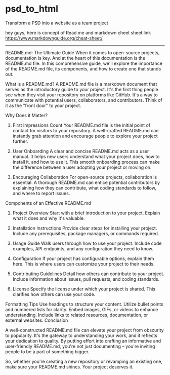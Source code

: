 # psd_to_html
Transform a PSD into a website as a team project
<br>




hey guys, here is concept of Read.me and markdown cheet sheet link
https://www.markdownguide.org/cheat-sheet/

---------------------------------------------------------
README.md: The Ultimate Guide
When it comes to open-source projects, documentation is key. And at the heart of this documentation is the README.md file. 
In this comprehensive guide, we'll explore the importance of the README.md file, its components, and how to create one that stands out.

What is a README.md?
A README.md file is a markdown document that serves as the introductory guide to your project. 
It's the first thing people see when they visit your repository on platforms like GitHub. 
It's a way to communicate with potential users, collaborators, and contributors. Think of it as the "front door" to your project.

Why Does it Matter?
1. First Impressions Count
Your README.md file is the initial point of contact for visitors to your repository. 
A well-crafted README.md can instantly grab attention and encourage people to explore your project further.

2. User Onboarding
A clear and concise README.md acts as a user manual. It helps new users understand what your project does, how to install it, and how to use it. 
This smooth onboarding process can make the difference between a user adopting your project or moving on.


3. Encouraging Collaboration
For open-source projects, collaboration is essential. A thorough README.md can entice potential contributors 
by explaining how they can contribute, what coding standards to follow, and where to report issues.

Components of an Effective README.md
1. Project Overview
Start with a brief introduction to your project. Explain what it does and why it's valuable.

2. Installation Instructions
Provide clear steps for installing your project. Include any prerequisites, package managers, or commands required.

3. Usage Guide
Walk users through how to use your project. Include code examples, API endpoints, and any configuration they need to know.


4. Configuration
If your project has configurable options, explain them here. This is where users can customize your project to their needs.

5. Contributing Guidelines
Detail how others can contribute to your project. Include information about issues, pull requests, and coding standards.

6. License
Specify the license under which your project is shared. This clarifies how others can use your code.

Formatting Tips
Use headings to structure your content.
Utilize bullet points and numbered lists for clarity.
Embed images, GIFs, or videos to enhance understanding.
Include links to related resources, documentation, or external websites.
Conclusion

A well-constructed README.md file can elevate your project from obscurity to popularity. It's the gateway to understanding your work,
 and it reflects your dedication to quality. By putting effort into crafting an informative and user-friendly README.md, 
you're not just documenting – you're inviting people to be a part of something bigger.

So, whether you're creating a new repository or revamping an existing one, make sure your README.md shines. Your project deserves it.
